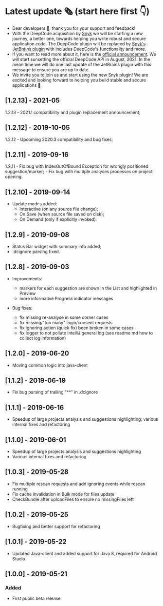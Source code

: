 # Latest update 🗞️ (start here first 👇)

- Dear developers 👋, thank you for your support and feedback!
- With the DeepCode acquisition by [Snyk](https://snyk.io) we will be starting a new journey, a better one, towards helping you write robust and secure application code. The DeepCode plugin will be replaced by [Snyk's JetBrains plugin](https://plugins.jetbrains.com/plugin/10972-snyk-vulnerability-scanner) with includes DeepCode's functionality and more.
- If you want to read more about it, here is the [official announcement](https://www.deepcode.ai/). We will start sunsetting the official DeepCode API in August, 2021. In the mean time we will do one last update of the JetBrains plugin with this message to ensure you are up to date.
- We invite you to join us and start using the new Snyk plugin! We are excited and looking forward to helping you build stable and secure applications 🚀

## [1.2.13] - 2021-05
1.2.13 - 2021.1 compatibility and plugin replacement announcement;<br>

## [1.2.12] - 2019-10-05
1.2.12 - Upcoming 2020.3 compatibility and bug fixes;

## [1.2.11] - 2019-09-16
1.2.11 - Fix bug with IndexOutOfBound Exception for wrongly positioned suggestion/marker;
       - Fix bug with multiple analyses processes on project opening.

## [1.2.10] - 2019-09-14
- Update modes added:
  * Interactive (on any source file change);
  * On Save (when source file saved on disk);
  * On Demand (only if explicitly invoked).

## [1.2.9] - 2019-09-08
- Status Bar widget with summary info added; 
- .dcignore parsing fixed.

## [1.2.8] - 2019-09-03
- Improvements:
  * markers for each suggestion are shown in the List and highlighted in Preview
  * more informative Progress indicator messages

- Bug fixes:
  * fix missing re-analyse in some corner cases
  * fix missing/"too many" login/consent requests
  * fix ignoring action (quick fix) been broken in some cases
  * fix logger to not pollute IntelliJ general log (see readme.md how to collect log information)

## [1.2.0] - 2019-06-20
- Moving common logic into java-client

## [1.1.2] - 2019-06-19
- Fix bug parsing of trailing "**" in .dcignore

## [1.1.1] - 2019-06-16
- Speedup of large projects analysis and suggestions highlighting; various internal fixes and refactoring

## [1.1.0] - 2019-06-01
- Speedup of large projects analysis and suggestions highlighting
- Various internal fixes and refactoring

## [1.0.3] - 2019-05-28
- Fix multiple rescan requests and add ignoring events while rescan running
- Fix cache invalidation in Bulk mode for files update
- CheckBundle after uploadFiles to ensure no missingFiles left

## [1.0.2] - 2019-05-25
- Bugfixing and better support for refactoring

## [1.0.1] - 2019-05-22
- Updated Java-client and added support for Java 8, required for Android Studio

## [1.0.0] - 2019-05-21
### Added
- First public beta release
